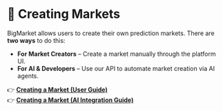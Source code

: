 # 📘 Creating Markets

BigMarket allows users to create their own prediction markets. There are **two ways** to do this:

* **For Market Creators** – Create a market manually through the platform UI.
* **For AI & Developers** – Use our API to automate market creation via AI agents.

👉 [**Creating a Market (User Guide)**](creating-a-market-user-guide.md)\
👉 [**Creating a Market (AI Integration Guide)**](creating-a-market-ai-integration-guide.md)
